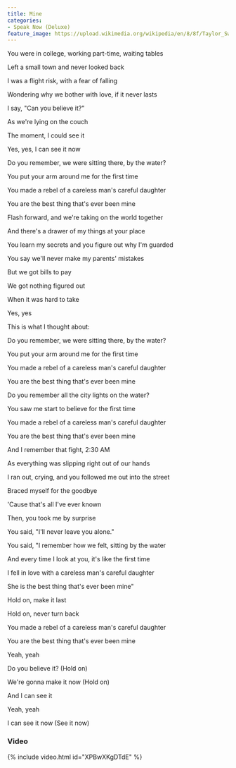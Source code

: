```yaml
---
title: Mine
categories:
- Speak Now (Deluxe)
feature_image: https://upload.wikimedia.org/wikipedia/en/8/8f/Taylor_Swift_-_Speak_Now_cover.png
--- 
```

You were in college, working part-time, waiting tables

Left a small town and never looked back

I was a flight risk, with a fear of falling

Wondering why we bother with love, if it never lasts

I say, "Can you believe it?"

As we're lying on the couch

The moment, I could see it

Yes, yes, I can see it now

Do you remember, we were sitting there, by the water?

You put your arm around me for the first time

You made a rebel of a careless man's careful daughter

You are the best thing that's ever been mine

Flash forward, and we're taking on the world together

And there's a drawer of my things at your place

You learn my secrets and you figure out why I'm guarded

You say we'll never make my parents' mistakes

But we got bills to pay

We got nothing figured out

When it was hard to take

Yes, yes

This is what I thought about:

Do you remember, we were sitting there, by the water?

You put your arm around me for the first time

You made a rebel of a careless man's careful daughter

You are the best thing that's ever been mine

Do you remember all the city lights on the water?

You saw me start to believe for the first time

You made a rebel of a careless man's careful daughter

You are the best thing that's ever been mine

And I remember that fight, 2:30 AM

As everything was slipping right out of our hands

I ran out, crying, and you followed me out into the street

Braced myself for the goodbye

'Cause that's all I've ever known

Then, you took me by surprise

You said, "I'll never leave you alone."

You said, "I remember how we felt, sitting by the water

And every time I look at you, it's like the first time

I fell in love with a careless man's careful daughter

She is the best thing that's ever been mine"

Hold on, make it last

Hold on, never turn back

You made a rebel of a careless man's careful daughter

You are the best thing that's ever been mine

Yeah, yeah

Do you believe it? (Hold on)

We're gonna make it now (Hold on)

And I can see it

Yeah, yeah

I can see it now (See it now)
### Video

{% include video.html id="XPBwXKgDTdE" %}

